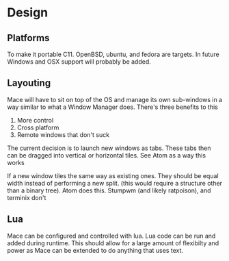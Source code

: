 # Design

## Platforms

To make it portable C11. OpenBSD, ubuntu, and fedora are targets. 
In future Windows and OSX support will probably be added. 

## Layouting

Mace will have to sit on top of the OS and manage its own sub-windows 
in a way similar to what a Window Manager does. There's three benefits 
to this

1. More control
2. Cross platform
3. Remote windows that don't suck

The current decision is to launch new windows as tabs. These tabs 
then can be dragged into vertical or horizontal tiles. See Atom as a 
way this works

If a new window tiles the same way as existing ones. They should be 
equal width instead of performing a new split. (this would require a 
structure other than a binary tree). Atom does this. Stumpwm (and 
likely ratpoison), and terminix don't


## Lua

Mace can be configured and controlled with lua. Lua code can be run
and added during runtime. This should allow for a large amount of
flexibilty and power as Mace can be extended to do anything that uses
text. 


